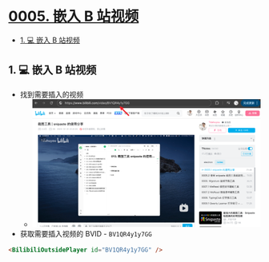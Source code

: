 # [0005. 嵌入 B 站视频](https://github.com/Tdahuyou/TNotes.template/tree/main/notes/0005.%20%E5%B5%8C%E5%85%A5%20B%20%E7%AB%99%E8%A7%86%E9%A2%91)

<!-- region:toc -->
- [1. 💻 嵌入 B 站视频](#1--嵌入-b-站视频)
<!-- endregion:toc -->

## 1. 💻 嵌入 B 站视频

- 找到需要插入的视频
  - ![](assets/2025-03-15-00-38-32.png)
- 获取需要插入视频的 BVID - `BV1QR4y1y7GG`

```md
<BilibiliOutsidePlayer id="BV1QR4y1y7GG" />
```

<BilibiliOutsidePlayer id="BV1QR4y1y7GG" />